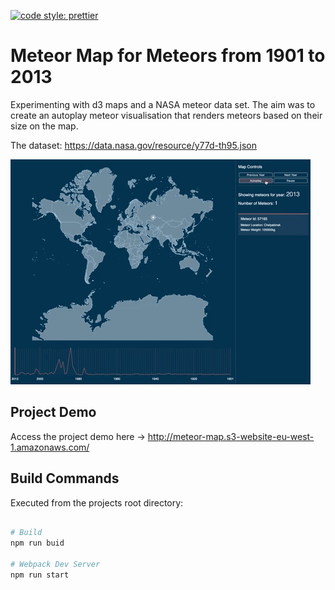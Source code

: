 [![code style: prettier](https://img.shields.io/badge/code_style-prettier-ff69b4.svg?style=flat-square)](https://github.com/prettier/prettier)

# Meteor Map for Meteors from 1901 to 2013

Experimenting with d3 maps and a NASA meteor data set. 
The aim was to create an autoplay meteor visualisation that renders meteors based on their size on the map.

The dataset: https://data.nasa.gov/resource/y77d-th95.json

![](./assets/images/readme.gif)

## Project Demo
Access the project demo here -> http://meteor-map.s3-website-eu-west-1.amazonaws.com/

## Build Commands

Executed from the projects root directory:

```bash

# Build
npm run buid

# Webpack Dev Server
npm run start
```
